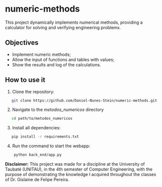 # numeric-methods
This project dynamically implements numerical methods, providing a calculator for solving and verifying engineering problems.

## Objectives
- Implement numeric methods;
- Allow the input of functions and tables with values;
- Show the results and log of the calculations. 

## How to use it

1. Clone the repository:
 ```bash
    git clone https://github.com/Daniel-Nunes-Stein/numeric-methods.git
```

2. Navigate to the *metodos_numericos* directory
 ```bash
    cd path/to/metodos_numericos
```

3. Install all dependencies:
 ```bash
    pip install -r requirements.txt
```

4. Run the command to start the webapp:
```bash
    python back_end/app.py
```

**Disclaimer:** This project was made for a discipline at the University of Taubaté (UNITAU), in the 4th semester of Computer Engineering, with the purpose of demonstrating the knowledge I acquired throughout the classes of Dr. Gislaine de Felipe Pereira.